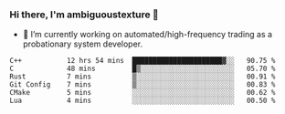### Hi there, I'm ambiguoustexture 👋

<!--
**ambiguoustexture/ambiguoustexture** is a ✨ _special_ ✨ repository because its `README.md` (this file) appears on your GitHub profile.

Here are some ideas to get you started:
-->
- 🔭 I’m currently working on automated/high-frequency trading as a probationary system developer.
<!--START_SECTION:waka-->

```text
C++           12 hrs 54 mins  ██████████████████████▓░░   90.75 %
C             48 mins         █▒░░░░░░░░░░░░░░░░░░░░░░░   05.70 %
Rust          7 mins          ▒░░░░░░░░░░░░░░░░░░░░░░░░   00.91 %
Git Config    7 mins          ▒░░░░░░░░░░░░░░░░░░░░░░░░   00.83 %
CMake         5 mins          ░░░░░░░░░░░░░░░░░░░░░░░░░   00.62 %
Lua           4 mins          ░░░░░░░░░░░░░░░░░░░░░░░░░   00.50 %
```

<!--END_SECTION:waka-->
